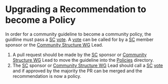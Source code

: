 # Upgrading a Recommendation to become a Policy

In order for a community guideline to become a community policy, the guidline must pass a [SC] [vote]. A [vote] can be called for by a [SC] member sponsor or the [Community Structure WG] Lead.

1. A pull request should be made by the [SC] sponsor or [Community Structure WG] Lead to move the guideline into the [Policies] directory.
2. The [SC] sponsor or [Community Structure WG] Lead should call a [SC] [vote] and if approved by the majority the PR can be merged and the recommendation is now a policy.

[Policies]: ../community-policies
[vote]: ../governance/steering/charter.md#voting
[SC]: ../governance/community-structure.md#steering-committee
[Community Structure WG]: ../governance/community-structure.md#working-groups
